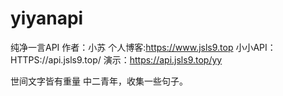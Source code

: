 # yiyanapi
纯净一言API
作者：小苏
个人博客:https://www.jsls9.top
小小API：HTTPS://api.jsls9.top/
演示：https://api.jsls9.top/yy

世间文字皆有重量
中二青年，收集一些句子。
